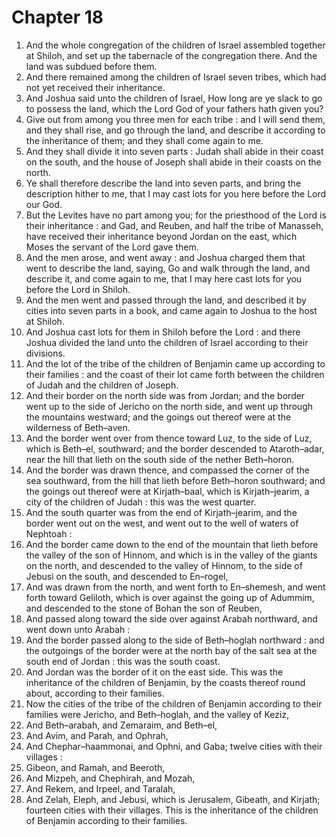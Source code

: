 # Chapter 18

1. And the whole congregation of the children of Israel assembled together at Shiloh, and set up the tabernacle of the congregation there. And the land was subdued before them.
2. And there remained among the children of Israel seven tribes, which had not yet received their inheritance.
3. And Joshua said unto the children of Israel, How long are ye slack to go to possess the land, which the Lord God of your fathers hath given you?
4. Give out from among you three men for each tribe : and I will send them, and they shall rise, and go through the land, and describe it according to the inheritance of them; and they shall come again to me.
5. And they shall divide it into seven parts : Judah shall abide in their coast on the south, and the house of Joseph shall abide in their coasts on the north.
6. Ye shall therefore describe the land into seven parts, and bring the description hither to me, that I may cast lots for you here before the Lord our God.
7. But the Levites have no part among you; for the priesthood of the Lord is their inheritance : and Gad, and Reuben, and half the tribe of Manasseh, have received their inheritance beyond Jordan on the east, which Moses the servant of the Lord gave them.
8. And the men arose, and went away : and Joshua charged them that went to describe the land, saying, Go and walk through the land, and describe it, and come again to me, that I may here cast lots for you before the Lord in Shiloh.
9. And the men went and passed through the land, and described it by cities into seven parts in a book, and came again to Joshua to the host at Shiloh.
10. And Joshua cast lots for them in Shiloh before the Lord : and there Joshua divided the land unto the children of Israel according to their divisions.
11. And the lot of the tribe of the children of Benjamin came up according to their families : and the coast of their lot came forth between the children of Judah and the children of Joseph.
12. And their border on the north side was from Jordan; and the border went up to the side of Jericho on the north side, and went up through the mountains westward; and the goings out thereof were at the wilderness of Beth–aven.
13. And the border went over from thence toward Luz, to the side of Luz, which is Beth–el, southward; and the border descended to Ataroth–adar, near the hill that lieth on the south side of the nether Beth–horon.
14. And the border was drawn thence, and compassed the corner of the sea southward, from the hill that lieth before Beth–horon southward; and the goings out thereof were at Kirjath–baal, which is Kirjath–jearim, a city of the children of Judah : this was the west quarter.
15. And the south quarter was from the end of Kirjath–jearim, and the border went out on the west, and went out to the well of waters of Nephtoah :
16. And the border came down to the end of the mountain that lieth before the valley of the son of Hinnom, and which is in the valley of the giants on the north, and descended to the valley of Hinnom, to the side of Jebusi on the south, and descended to En–rogel,
17. And was drawn from the north, and went forth to En–shemesh, and went forth toward Geliloth, which is over against the going up of Adummim, and descended to the stone of Bohan the son of Reuben,
18. And passed along toward the side over against Arabah northward, and went down unto Arabah :
19. And the border passed along to the side of Beth–hoglah northward : and the outgoings of the border were at the north bay of the salt sea at the south end of Jordan : this was the south coast.
20. And Jordan was the border of it on the east side. This was the inheritance of the children of Benjamin, by the coasts thereof round about, according to their families.
21. Now the cities of the tribe of the children of Benjamin according to their families were Jericho, and Beth–hoglah, and the valley of Keziz,
22. And Beth–arabah, and Zemaraim, and Beth–el,
23. And Avim, and Parah, and Ophrah,
24. And Chephar–haammonai, and Ophni, and Gaba; twelve cities with their villages :
25. Gibeon, and Ramah, and Beeroth,
26. And Mizpeh, and Chephirah, and Mozah,
27. And Rekem, and Irpeel, and Taralah,
28. And Zelah, Eleph, and Jebusi, which is Jerusalem, Gibeath, and Kirjath; fourteen cities with their villages. This is the inheritance of the children of Benjamin according to their families.

